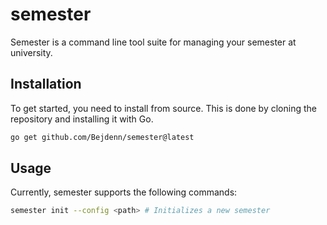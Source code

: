# semester

Semester is a command line tool suite for managing your semester at university.

## Installation

To get started, you need to install from source. This is done by cloning the repository and installing it with Go.

```bash
go get github.com/Bejdenn/semester@latest
```

## Usage

Currently, semester supports the following commands:

```bash
semester init --config <path> # Initializes a new semester
```
